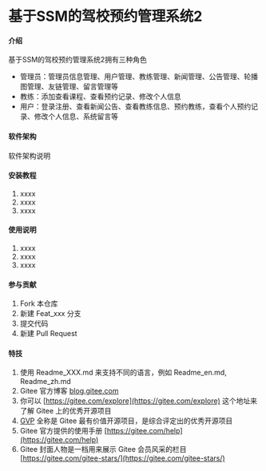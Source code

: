 # 基于SSM的驾校预约管理系统2

#### 介绍
基于SSM的驾校预约管理系统2拥有三种角色

- 管理员：管理员信息管理、用户管理、教练管理、新闻管理、公告管理、轮播图管理、友链管理、留言管理等
- 教练：添加查看课程、查看预约记录、修改个人信息
- 用户：登录注册、查看新闻公告、查看教练信息、预约教练，查看个人预约记录、修改个人信息、系统留言等

#### 软件架构
软件架构说明


#### 安装教程

1.  xxxx
2.  xxxx
3.  xxxx

#### 使用说明

1.  xxxx
2.  xxxx
3.  xxxx

#### 参与贡献

1.  Fork 本仓库
2.  新建 Feat_xxx 分支
3.  提交代码
4.  新建 Pull Request


#### 特技

1.  使用 Readme\_XXX.md 来支持不同的语言，例如 Readme\_en.md, Readme\_zh.md
2.  Gitee 官方博客 [blog.gitee.com](https://blog.gitee.com)
3.  你可以 [https://gitee.com/explore](https://gitee.com/explore) 这个地址来了解 Gitee 上的优秀开源项目
4.  [GVP](https://gitee.com/gvp) 全称是 Gitee 最有价值开源项目，是综合评定出的优秀开源项目
5.  Gitee 官方提供的使用手册 [https://gitee.com/help](https://gitee.com/help)
6.  Gitee 封面人物是一档用来展示 Gitee 会员风采的栏目 [https://gitee.com/gitee-stars/](https://gitee.com/gitee-stars/)
